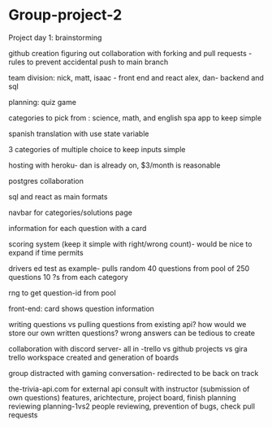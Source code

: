 # Group-project-2

Project day 1: brainstorming

github creation figuring out collaboration with forking and pull requests
-rules to prevent accidental push to main branch

team division: 
  nick, matt, isaac - front end and react
  alex, dan- backend and sql

planning: quiz game

categories to pick from : science, math, and english
spa app to keep simple

spanish translation with use state variable

3 categories of multiple choice to keep inputs simple

hosting with heroku- dan is already on, $3/month is reasonable

postgres collaboration

sql and react as main formats

navbar for categories/solutions page

information for each question with a card

scoring system (keep it simple with right/wrong count)- would be nice to expand if time permits

drivers ed test as example- pulls random 40 questions from pool of 250 questions
10 ?s from each category

rng to get question-id from pool

front-end: card shows question information

writing questions vs pulling questions from existing api?
how would we store our own written questions?
wrong answers can be tedious to create

collaboration with discord server- all in
-trello vs github projects vs gira
trello workspace created and generation of boards

group distracted with gaming conversation- redirected to be back on track

the-trivia-api.com for external api 
consult with instructor (submission of own questions)
features, arichtecture, project board, finish planning
reviewing planning-1vs2 people reviewing, prevention of bugs, check pull requests









